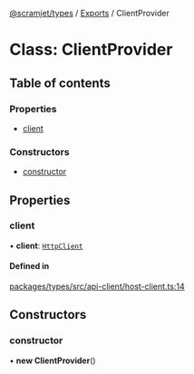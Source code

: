 [@scramjet/types](../README.md) / [Exports](../modules.md) / ClientProvider

# Class: ClientProvider

## Table of contents

### Properties

- [client](ClientProvider.md#client)

### Constructors

- [constructor](ClientProvider.md#constructor)

## Properties

### client

• **client**: [`HttpClient`](HttpClient.md)

#### Defined in

[packages/types/src/api-client/host-client.ts:14](https://github.com/scramjetorg/transform-hub/blob/HEAD/packages/types/src/api-client/host-client.ts#L14)

## Constructors

### constructor

• **new ClientProvider**()
